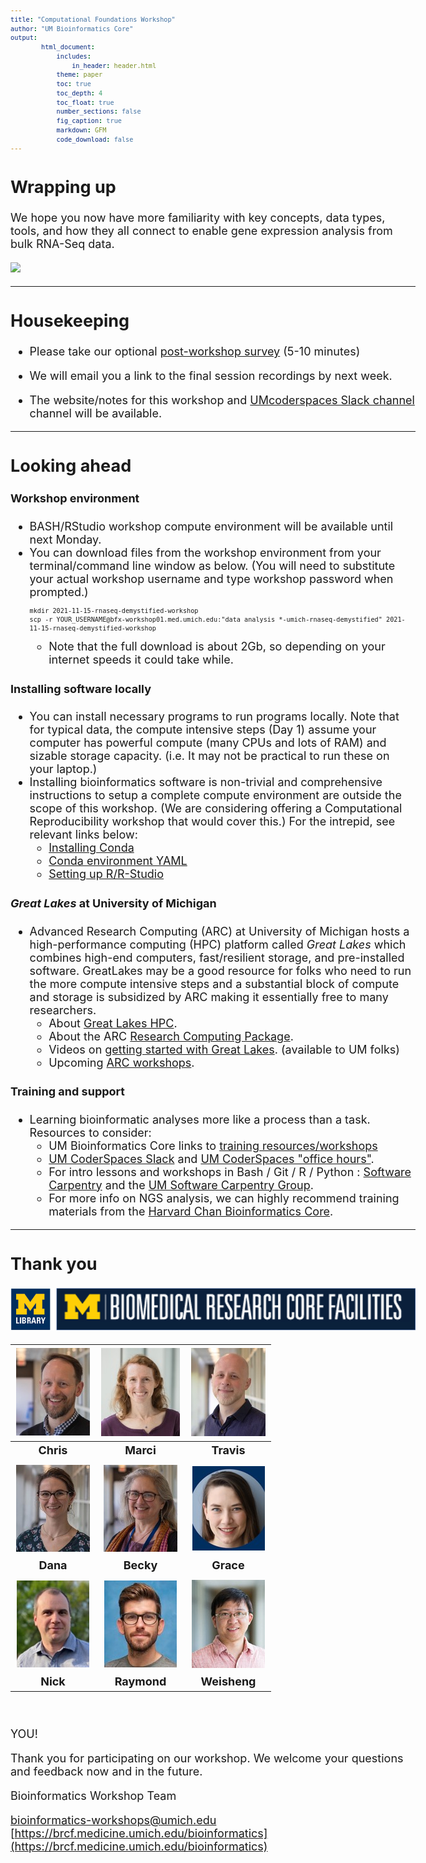 ```yaml
---
title: "Computational Foundations Workshop"
author: "UM Bioinformatics Core"
output:
        html_document:
            includes:
                in_header: header.html
            theme: paper
            toc: true
            toc_depth: 4
            toc_float: true
            number_sections: false
            fig_caption: true
            markdown: GFM
            code_download: false
---
```


<style type="text/css">

body, td {
   font-size: 18px;
}
code.r{
  font-size: 12px;
}
pre {
  font-size: 12px
}
</style>

## Wrapping up

We hope you now have more familiarity with key concepts, data types, tools, and how they all
connect to enable gene expression analysis from bulk RNA-Seq data.

![](images/wayfinder/wayfinder-99.png)

---

## Housekeeping

- Please take our optional <a href="https://forms.gle/XcSnsfDMF6hwBJXBA" target="_blank">post-workshop survey</a> (5-10 minutes) <br />

- We will email you a link to the final session recordings by next week.

- The website/notes for this workshop and [UMcoderspaces Slack channel](https://umcoderspaces.slack.com) channel
  will be available.

---

## Looking ahead

#### Workshop environment
- BASH/RStudio workshop compute environment will be available until next Monday.
- You can download files from the workshop environment from your terminal/command line window as below.
  (You will need to substitute your actual workshop username and type workshop password when prompted.)
  ```
  mkdir 2021-11-15-rnaseq-demystified-workshop
  scp -r YOUR_USERNAME@bfx-workshop01.med.umich.edu:"data analysis *-umich-rnaseq-demystified" 2021-11-15-rnaseq-demystified-workshop
  ```
  - Note that the full download is about 2Gb, so depending on your internet
    speeds it could take while.

#### Installing software locally
  - You can install necessary programs to run programs locally. Note
    that for typical data, the compute intensive steps (Day 1) assume your
    computer has powerful compute (many CPUs and lots of RAM) and sizable
    storage capacity. (i.e. It may not be practical to run these on your laptop.)
  - Installing bioinformatics software is non-trivial and comprehensive instructions
    to setup a complete compute environment are outside the scope of this workshop.
    (We are considering offering a Computational Reproducibility workshop that
    would cover this.) For the intrepid, see relevant links below:
    - [Installing Conda](https://conda.io/projects/conda/en/latest/user-guide/install/index.html#regular-installation)
    - [Conda environment YAML](https://github.com/umich-brcf-bioinf/2021-11-15-umich-rnaseq-demystified/blob/master/server_setup/conda_setup/workshop-rsd.yaml)
    - [Setting up R/R-Studio](workshop_setup/setup_instructions_advanced.html)

#### _Great Lakes_ at University of Michigan
- Advanced Research Computing (ARC) at University of Michigan hosts a
  high-performance computing (HPC) platform called _Great Lakes_ which combines
  high-end computers, fast/resilient storage, and pre-installed software.
  GreatLakes may be a good resource for folks who need to run the more compute
  intensive steps and a substantial block of compute and storage is subsidized
  by ARC making it essentially free to many researchers.
  - About <a href="https://arc.umich.edu/greatlakes/" target="_blank">Great Lakes HPC</a>.
  - About the ARC <a href="https://arc.umich.edu/umrcp/" target="_blank">Research Computing Package</a>.
  - Videos on <a href="https://www.mivideo.it.umich.edu/channel/ARC-TS%2BTraining/181860561/" target="_blank">getting started with Great Lakes</a>. (available to UM folks)
  - Upcoming <a href="https://arc.umich.edu/events/" target="_blank">ARC workshops</a>.

#### Training and support
  - Learning bioinformatic analyses more like a process than a task. Resources
    to consider:
    - UM Bioinformatics Core links to <a href="https://brcf.medicine.umich.edu/cores/bioinformatics-core/training/" target="_blank">training resources/workshops</a>
    - <a href="https://umcoderspaces.slack.com" target="_blank">UM CoderSpaces Slack</a> and <a href="https://datascience.isr.umich.edu/events/coderspaces/" target="_blank">UM CoderSpaces "office hours"</a>.
    - For intro lessons and workshops in Bash / Git / R / Python : <a href="https://software-carpentry.org/lessons/" target="_blank">Software Carpentry</a> and the <a href="https://umcarpentries.org/" target="_blank">UM Software Carpentry Group</a>.
    - For more info on NGS analysis, we can highly recommend training materials from the <a href="https://hbctraining.github.io/main/" target="_blank">Harvard Chan Bioinformatics Core</a>.

---

## Thank you

![Sponsors](images/Module00_sponsor_logos.png)

| ![](images/Module00_headshots/headshot_cgates.jpg) | ![](images/Module00_headshots/headshot_mbradenb.jpg)| ![](images/Module00_headshots/headshot_trsaari.jpg) |
|:-:|:-:|:-:|
| **Chris** | **Marci** | **Travis** |
| | | |
| ![](images/Module00_headshots/headshot_damki.jpg) | ![](images/Module00_headshots/headshot_rtagett.jpg) | ![](images/Module00_headshots/headshot_grkenney.jpg) |
|  **Dana** | **Becky** | **Grace** |
| | | |
| ![](images/Module00_headshots/headshot_ncarruth.jpg)| ![](images/Module00_headshots/headshot_rcavalca.jpg)| ![](images/Module00_headshots/headshot_weishwu.jpg)|
| **Nick** | **Raymond** | **Weisheng** |
<br/>

YOU!

Thank you for participating on our workshop. We welcome your questions and feedback now and in the future.

Bioinformatics Workshop Team

[bioinformatics-workshops@umich.edu](mailto:bioinformatics-workshops@umich.edu) <br/>
[https://brcf.medicine.umich.edu/bioinformatics](https://brcf.medicine.umich.edu/bioinformatics)
